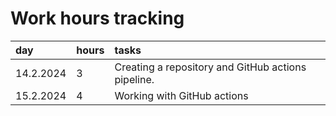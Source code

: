 # Work hours tracking

| day       | hours | tasks                                                                    |
| :---------|:------| :------------------------------------------------------------------------|
| 14.2.2024 | 3     | Creating a repository and GitHub actions pipeline.                       |
| 15.2.2024 | 4     | Working with GitHub actions                                              |